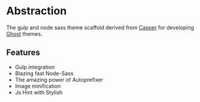 # Abstraction

The gulp and node sass theme scaffold derived from [Casper](https://github.com/tryghost/casper) for developing [Ghost](http://github.com/tryghost/ghost/) themes.

## Features

- Gulp integration
- Blazing fast Node-Sass
- The amazing power of Autoprefixer
- Image minification
- Js Hint with Stylish

